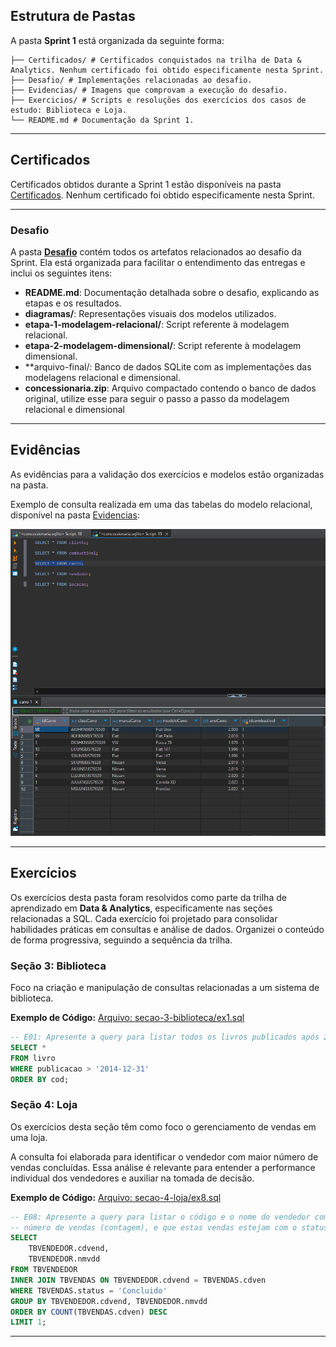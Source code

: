 ## Estrutura de Pastas
A pasta **Sprint 1** está organizada da seguinte forma:

```
├── Certificados/ # Certificados conquistados na trilha de Data & Analytics. Nenhum certificado foi obtido especificamente nesta Sprint. ├── Desafio/ # Implementações relacionadas ao desafio. 
├── Evidencias/ # Imagens que comprovam a execução do desafio. 
├── Exercicios/ # Scripts e resoluções dos exercícios dos casos de estudo: Biblioteca e Loja. 
└── README.md # Documentação da Sprint 1.
```

---

## Certificados

Certificados obtidos durante a Sprint 1 estão disponíveis na pasta [Certificados](Certificados/). 
Nenhum certificado foi obtido especificamente nesta Sprint.

---
### Desafio

A pasta **[Desafio](Desafio/)** contém todos os artefatos relacionados ao desafio da Sprint. Ela está organizada para facilitar o entendimento das entregas e inclui os seguintes itens:

- **README.md**: Documentação detalhada sobre o desafio, explicando as etapas e os resultados.
- **diagramas/**: Representações visuais dos modelos utilizados.
- **etapa-1-modelagem-relacional/**: Script referente à modelagem relacional.
- **etapa-2-modelagem-dimensional/**: Script referente à modelagem dimensional.
- **arquivo-final/: Banco de dados SQLite com as implementações das modelagens relacional e dimensional.
- **concessionaria.zip**: Arquivo compactado contendo o banco de dados original, utilize esse para seguir o passo a passo da modelagem relacional e dimensional

---
## Evidências

As evidências para a validação dos exercícios e modelos estão organizadas na pasta.

Exemplo de consulta realizada em uma das tabelas do modelo relacional, disponível na pasta [Evidencias](Evidencias/):

![Tabela Carro](Evidencias/modelo_relacional/tabelas_normalizadas/tabela_carro.png)

---
## Exercícios

Os exercícios desta pasta foram resolvidos como parte da trilha de aprendizado em **Data & Analytics**, especificamente nas seções relacionadas a SQL. Cada exercício foi projetado para consolidar habilidades práticas em consultas e análise de dados. Organizei o conteúdo de forma progressiva, seguindo a sequência da trilha.

### Seção 3: Biblioteca
Foco na criação e manipulação de consultas relacionadas a um sistema de biblioteca.

**Exemplo de Código:**
[Arquivo: secao-3-biblioteca/ex1.sql](secao-3-biblioteca/ex1.sql)

```sql
-- E01: Apresente a query para listar todos os livros publicados após 2014.
SELECT *
FROM livro
WHERE publicacao > '2014-12-31'
ORDER BY cod;
```

### Seção 4: Loja
Os exercícios desta seção têm como foco o gerenciamento de vendas em uma loja.

A consulta foi elaborada para identificar o vendedor com maior número de vendas concluídas. Essa análise é relevante para entender a performance individual dos vendedores e auxiliar na tomada de decisão.

**Exemplo de Código:**
[Arquivo: secao-4-loja/ex8.sql](secao-4-loja/ex8.sql)

```sql
-- E08: Apresente a query para listar o código e o nome do vendedor com maior
-- número de vendas (contagem), e que estas vendas estejam com o status concluída.
SELECT 
    TBVENDEDOR.cdvend, 
    TBVENDEDOR.nmvdd
FROM TBVENDEDOR
INNER JOIN TBVENDAS ON TBVENDEDOR.cdvend = TBVENDAS.cdven
WHERE TBVENDAS.status = 'Concluido'
GROUP BY TBVENDEDOR.cdvend, TBVENDEDOR.nmvdd
ORDER BY COUNT(TBVENDAS.cdven) DESC
LIMIT 1;
```

---
